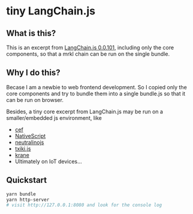 # tiny LangChain.js

## What is this?
This is an excerpt from [LangChain.js 0.0.101](https://github.com/hwchase17/langchainjs/tree/0.0.101), including only the core components, so that a mrkl chain can be run on the single bundle.

## Why I do this?
Becase I am a newbie to web frontend development. So I copied only the core components and try to bundle them into a single bundle.js so that it can be run on browser.

Besides, a tiny core excerpt from LangChain.js may be run on a smaller/embedded js environment, like
* [cef](https://github.com/chromiumembedded/cef)
* [NativeScript](https://github.com/NativeScript/NativeScript)
* [neutralinojs](https://github.com/neutralinojs/neutralinojs)
* [txiki.js](https://github.com/saghul/txiki.js)
* [krane](https://github.com/openkraken/kraken)
* Ultimately on IoT devices...

## Quickstart
```bash
yarn bundle
yarn http-server
# visit http://127.0.0.1:8080 and look for the console log
```